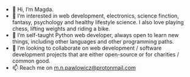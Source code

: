 - 👋 Hi, I’m Magda.
- 👀 I’m interested in web development, electronics, science finction, fantasy, psychology and healthy lifestyle science. I also love playing chess, lifting weights and riding a bike.
- 🌱 I’m self-taught Python web developer, always open to learn new things, including other languages and other programming paths.
- 💞️ I’m looking to collaborate on web development / software development projects that are either open-source or for charities / common good.
- 📫 Reach me on m.n.pawlowicz@protonmail.com

<!---
magdalena-natalia/magdalena-natalia is a ✨ special ✨ repository because its `README.md` (this file) appears on your GitHub profile.
You can click the Preview link to take a look at your changes.
--->
